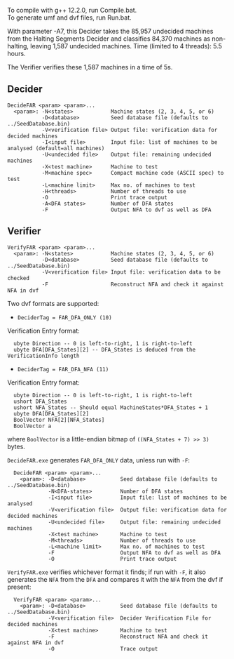 To compile with g++ 12.2.0, run Compile.bat.<br>
To generate umf and dvf files, run Run.bat.

With parameter -A7, this Decider takes the 85,957 undecided machines from the Halting Segments Decider and classifies 84,370 machines as non-halting, leaving 1,587 undecided machines. Time (limited to 4 threads): 5.5 hours.

The Verifier verifies these 1,587 machines in a time of 5s.

Decider
-------
```
DecideFAR <param> <param>...
  <param>: -N<states>            Machine states (2, 3, 4, 5, or 6)
           -D<database>          Seed database file (defaults to ../SeedDatabase.bin)
           -V<verification file> Output file: verification data for decided machines
           -I<input file>        Input file: list of machines to be analysed (default=all machines)
           -U<undecided file>    Output file: remaining undecided machines
           -X<test machine>      Machine to test
           -M<machine spec>      Compact machine code (ASCII spec) to test
           -L<machine limit>     Max no. of machines to test
           -H<threads>           Number of threads to use
           -O                    Print trace output
           -A<DFA states>        Number of DFA states
           -F                    Output NFA to dvf as well as DFA
```
Verifier
--------
```
VerifyFAR <param> <param>...
  <param>: -N<states>            Machine states (2, 3, 4, 5, or 6)
           -D<database>          Seed database file (defaults to ../SeedDatabase.bin)
           -V<verification file> Input file: verification data to be checked
           -F                    Reconstruct NFA and check it against NFA in dvf
```
Two dvf formats are supported:

- `DeciderTag = FAR_DFA_ONLY (10)`

Verification Entry format:
```
  ubyte Direction -- 0 is left-to-right, 1 is right-to-left
  ubyte DFA[DFA_States][2] -- DFA_States is deduced from the VerificationInfo length
```

- `DeciderTag = FAR_DFA_NFA (11)`

Verification Entry format:
```
  ubyte Direction -- 0 is left-to-right, 1 is right-to-left
  ushort DFA_States
  ushort NFA_States -- Should equal MachineStates*DFA_States + 1
  ubyte DFA[DFA_States][2]
  BoolVector NFA[2][NFA_States]
  BoolVector a
```
where `BoolVector` is a little-endian bitmap of `((NFA_States + 7) >> 3)` bytes.

`DecideFAR.exe` generates `FAR_DFA_ONLY` data, unless run with `-F`:
```
  DecideFAR <param> <param>...
    <param>: -D<database>           Seed database file (defaults to ../SeedDatabase.bin)
             -N<DFA-states>         Number of DFA states
             -I<input file>         Input file: list of machines to be analysed
             -V<verification file>  Output file: verification data for decided machines
             -U<undecided file>     Output file: remaining undecided machines
             -X<test machine>       Machine to test
             -M<threads>            Number of threads to use
             -L<machine limit>      Max no. of machines to test
             -F                     Output NFA to dvf as well as DFA
             -O                     Print trace output
```
`VerifyFAR.exe` verifies whichever format it finds; if run with `-F`, it also generates the `NFA` from the `DFA` and compares it with the `NFA` from the dvf if present:
```
  VerifyFAR <param> <param>...
    <param>: -D<database>           Seed database file (defaults to ../SeedDatabase.bin)
             -V<verification file>  Decider Verification File for decided machines
             -X<test machine>       Machine to test
             -F                     Reconstruct NFA and check it against NFA in dvf
             -O                     Trace output
```
